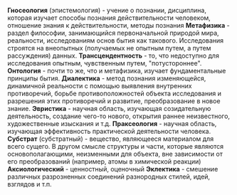 **Гносеология** (эпистемология) - учение о познании, дисциплина, которая изучает способы познания действительности человеком, отношение знания к действительности, методы познания
**Метафизика** - раздел философии, занимающийся первоначальной природой мира, реальности, исследованиям основ бытия как такового. Исследования строятся на внеопытных (получаемых не опытным путем, а путем рассуждения) данных.
**Трансцендентность** -  то, что недоступно для исследования опытным, чувственным путем, "потустороннее".
**Онтология** - почти то же, что и метафизика, изучает фундаментальные принципы бытия.
**Диалектика** - метод познания изменяющейся, динамичной реальности с помощью выявления внутренних противоречий, борьбе противоположностей объекта исследования и разрешения этих противоречий и развитие, преобразование в новое знание.
**Эвристика** - научная область, изучающая созидательную деятельность, создание чего-то нового, открытия раннее неизвестного, художественные изыскания и т.д.
**Праксеология** - научная область, изучающая эффективность практической деятельности человека.
**Субстрат** (субстратный) - вещество, являющееся материалом для всего сущего. В другом смысле структуры и части, которые являются основополагающими, неизменными для объекта, вне зависимости от  его преобразований (например, атомы в химической реакции)
**Аксиологический** - ценностный, оценочный
**Эклектика** - смешение различных разрозненных соединений разнородных стилей, идей, взглядов и т.п.